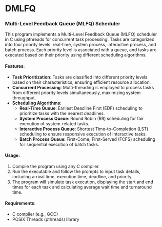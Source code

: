 # DMLFQ

### Multi-Level Feedback Queue (MLFQ) Scheduler

This program implements a Multi-Level Feedback Queue (MLFQ) scheduler in C using pthreads for concurrent task processing. Tasks are categorized into four priority levels: real-time, system process, interactive process, and batch process. Each priority level is associated with a queue, and tasks are executed based on their priority using different scheduling algorithms.

#### Features:
- **Task Prioritization**: Tasks are classified into different priority levels based on their characteristics, ensuring efficient resource allocation.
- **Concurrent Processing**: Multi-threading is employed to process tasks from different priority levels simultaneously, maximizing system throughput.
- **Scheduling Algorithms**:
  - **Real-Time Queue**: Earliest Deadline First (EDF) scheduling to prioritize tasks with the nearest deadlines.
  - **System Process Queue**: Round Robin (RR) scheduling for fair execution of system-related tasks.
  - **Interactive Process Queue**: Shortest Time-to-Completion (LST) scheduling to ensure responsive execution of interactive tasks.
  - **Batch Process Queue**: First-Come, First-Served (FCFS) scheduling for sequential execution of batch tasks.

#### Usage:
1. Compile the program using any C compiler.
2. Run the executable and follow the prompts to input task details, including arrival time, execution time, deadline, and priority.
3. The program will simulate task execution, displaying the start and end times for each task and calculating average wait time and turnaround time.

#### Requirements:
- C compiler (e.g., GCC)
- POSIX Threads (pthreads) library

